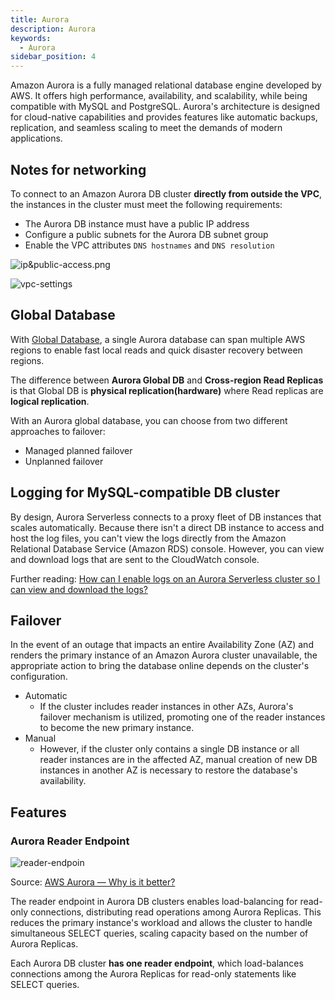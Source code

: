 ```yaml
---
title: Aurora
description: Aurora
keywords:
  - Aurora
sidebar_position: 4
---
```


Amazon Aurora is a fully managed relational database engine developed by AWS. It offers high performance, availability, and scalability, while being compatible with MySQL and PostgreSQL. Aurora's architecture is designed for cloud-native capabilities and provides features like automatic backups, replication, and seamless scaling to meet the demands of modern applications.

## Notes for networking

To connect to an Amazon Aurora DB cluster **directly from outside the VPC**, the instances in the cluster must meet the following requirements:
- The Aurora DB instance must have a public IP address
- Configure a public subnets for the Aurora DB subnet group
- Enable the VPC attributes `DNS hostnames` and `DNS resolution`

![ip&public-access.png](/img/aws/database/aurora/ip&public-access.png)

![vpc-settings](/img/aws/database/aurora/vpc-settings.png)

## Global Database

With [Global Database](https://aws.amazon.com/rds/aurora/global-database/), a single Aurora database can span multiple AWS regions to enable fast local reads and quick disaster recovery between regions. 

The difference between **Aurora Global DB** and **Cross-region Read Replicas** is that Global DB is **physical replication(hardware)** where Read replicas are **logical replication**.

With an Aurora global database, you can choose from two different approaches to failover:
- Managed planned failover
- Unplanned failover

## Logging for MySQL-compatible DB cluster

By design, Aurora Serverless connects to a proxy fleet of DB instances that scales automatically. Because there isn't a direct DB instance to access and host the log files, you can't view the logs directly from the Amazon Relational Database Service (Amazon RDS) console. However, you can view and download logs that are sent to the CloudWatch console.

Further reading: [How can I enable logs on an Aurora Serverless cluster so I can view and download the logs?](https://aws.amazon.com/premiumsupport/knowledge-center/aurora-serverless-logs-enable-view/)
## Failover

In the event of an outage that impacts an entire Availability Zone (AZ) and renders the primary instance of an Amazon Aurora cluster unavailable, the appropriate action to bring the database online depends on the cluster's configuration.

- Automatic
  - If the cluster includes reader instances in other AZs, Aurora's failover mechanism is utilized, promoting one of the reader instances to become the new primary instance. 
- Manual
  - However, if the cluster only contains a single DB instance or all reader instances are in the affected AZ, manual creation of new DB instances in another AZ is necessary to restore the database's availability.

## Features

### Aurora Reader Endpoint

![reader-endpoin](/img/aws/database/aurora/reader-endpoint.webp)

Source: [AWS Aurora — Why is it better?](https://crishantha.medium.com/aws-aurora-why-is-it-better-6faae33a0ed0)

The reader endpoint in Aurora DB clusters enables load-balancing for read-only connections, distributing read operations among Aurora Replicas. This reduces the primary instance's workload and allows the cluster to handle simultaneous SELECT queries, scaling capacity based on the number of Aurora Replicas. 

Each Aurora DB cluster **has one reader endpoint**, which load-balances connections among the Aurora Replicas for read-only statements like SELECT queries.